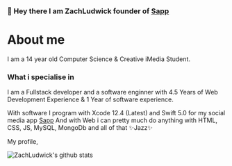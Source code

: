 ### 👋 Hey there I am ZachLudwick founder of [Sapp](https://sapp-app.tk)

<a href="https://www.linkedin.com/in/apurv-shah/">
</a>

<div>
 <p>
<h1>About me</h1>
I am a 14 year old Computer Science & Creative iMedia Student.
<h3>What i specialise in</h3>
I am a Fullstack developer and a software enginner with 4.5 Years of Web Development Experience & 1 Year of software experience.

With software I program with Xcode 12.4 (Latest) and Swift 5.0 for my social media app <a href="https://sapp-app.tk">Sapp</a>
And with Web i can pretty much do anything with HTML, CSS, JS, MySQL, MongoDb and all of that ✨Jazz✨

</h4>
</div>

<div><p>My profile,</p></div>

![ZachLudwick's github stats](https://github-readme-stats.vercel.app/api?username=zachludwick&show_icons=true)
